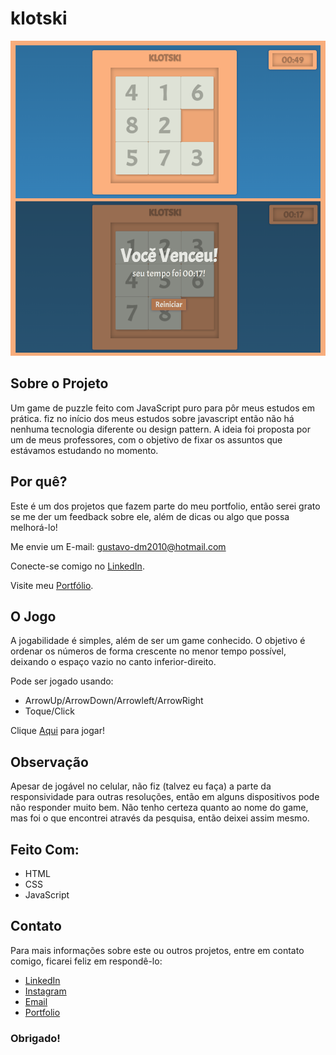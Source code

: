 

# klotski

![Preview-Screens](https://github.com/GustavoBrian08/klotski/blob/main/klotski-screenshots.png)

## Sobre o Projeto

Um game de puzzle feito com JavaScript puro para pôr meus estudos em prática. fiz no início dos meus estudos sobre javascript
então não há nenhuma tecnologia diferente ou design pattern. A ideia foi proposta por um de meus professores, com o objetivo de 
fixar os assuntos que estávamos estudando no momento.

## Por quê?

Este é um dos projetos que fazem parte do meu portfolio, então serei grato se me der um feedback sobre ele, além de dicas ou algo
que possa melhorá-lo!

Me envie um E-mail: gustavo-dm2010@hotmail.com

Conecte-se comigo no [LinkedIn](https://www.linkedin.com/in/gustavo-brian08/).

Visite meu [Portfólio](https://gustavobrian08.github.io).

## O Jogo

A jogabilidade é simples, além de ser um game conhecido. O objetivo é ordenar os números de forma crescente no menor tempo possível, 
deixando o espaço vazio no canto inferior-direito.

Pode ser jogado usando:
 - ArrowUp/ArrowDown/Arrowleft/ArrowRight
 - Toque/Click

Clique [Aqui](https://gustavobrian08.github.io/klotski) para jogar!
 
## Observação

Apesar de jogável no celular, não fiz (talvez eu faça) a parte da responsividade para outras resoluções, então em alguns dispositivos pode não 
responder muito bem. Não tenho certeza quanto ao nome do game, mas foi o que encontrei através da pesquisa, então deixei assim mesmo.

## Feito Com:
- HTML
- CSS
- JavaScript

## Contato

Para mais informações sobre este ou outros projetos, entre em contato comigo, ficarei feliz em respondê-lo:

 - [LinkedIn](https://www.linkedin.com/in/gustavo-brian08/)
 - [Instagram](https://www.instagram.com/gustavo_brian_/)
 - [Email](gustavo-dm2010@hotmail.com)
 - [Portfolio](https://gustavobrian08.github.io)
 
 
### Obrigado!
